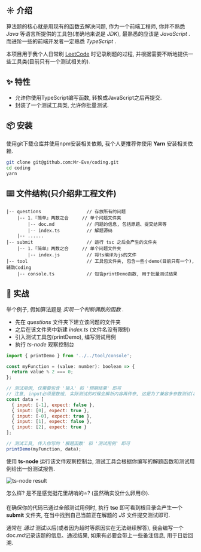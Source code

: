 ## ☀️ 介绍

算法题的核心就是用现有的函数去解决问题, 作为一个前端工程师, 你并不熟悉 *Java* 等语言所提供的工具包(准确地来说是 *JDK*), 最熟悉的应该是 *JavaScript* . 而进阶一些的前端开发者一定熟悉 *TypeScript* .

本项目用于我个人日常刷 [LeetCode](https://leetcode-cn.com/) 时记录刷题的过程, 并根据需要不断地提供一些工具类(目前只有一个测试相关的).


## ✨ 特性

- 允许你使用TypeScript编写函数, 转换成JavaScript之后再提交.
- 封装了一个测试工具类, 允许你批量测试.


## 📦 安装

使用git下载仓库并使用npm安装相关依赖, 我个人更推荐你使用 **Yarn** 安装相关依赖.

```bash
git clone git@github.com:Mr-Eve/coding.git
cd coding
yarn
```
## ⌨️ 文件结构(只介绍非工程文件)

    |-- questions                 // 存放所有的问题
        |-- 1.『简单』两数之合     // 单个问题文件夹
            |-- doc.md            // 问题的信息, 包括原题、提交结果等
            |-- index.ts          // 解题源码
        |-- ......
    |-- submit                    // 运行 tsc 之后会产生的文件夹
        |-- 1.『简单』两数之合     // 单个问题文件夹
            |-- index.js          // 将ts编译为js的文件
    |-- tool                      // 工具包文件夹, 包含一些小demo(目前只有一个), 辅助Coding
        |-- console.ts            // 包含printDemo函数, 用于批量测试结果


## 🔨 实战

举个例子, 假如算法题是 *实现一个判断偶数的函数* .
- 先在 *questions* 文件夹下建立该问题的文件夹
- 之后在该文件夹中新建 *index.ts* (文件名没有限制)
- 引入测试工具包(printDemo), 编写测试用例
- 执行 *ts-node* 观察控制台

```javascript
import { printDemo } from '../../tool/console';

const myFunction = (value: number): boolean => {
  return value % 2 === 0;
};

// 测试用例, 仅需要包含 '输入' 和 '预期结果' 即可
// 注意, input必须是数组, 实际测试的时候会解析内容再传参, 这是为了兼容多参数测试(arg1, arg2...)
const data = [
  { input: [-1], expect: false },
  { input: [0], expect: true },
  { input: [-0], expect: true },
  { input: [1], expect: false },
  { input: [2], expect: true }
];

// 测试工具, 传入你写的 '解题函数' 和 '测试用例' 即可
printDemo(myFunction, data);
```

使用 **ts-node** 运行该文件观察控制台, 测试工具会根据你编写的解题函数和测试用例给出一份测试报告. 

![ts-node result](https://file.qingflow.com/uploads/file/24e3aece-3710-49ec-9f10-3a207f3c98e3.png)

怎么样? 是不是感觉挺花里胡哨的⭐? (虽然确实没什么卵用😥). 

在确保你的代码已通过全部测试用例时, 执行 **tsc** 即可看到根目录会产生一个 **submit** 文件夹, 在当中找到自己当前正在解题的 *JS* 文件提交测试即可. 

通常在 *通过* 测试以后(或者因为超时等原因实在无法继续解答), 我会编写一个doc.md记录该题的信息、通过结果, 如果有必要会带上一些备注信息, 用于日后回溯. 

